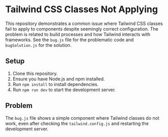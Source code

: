 # Tailwind CSS Classes Not Applying

This repository demonstrates a common issue where Tailwind CSS classes fail to apply to components despite seemingly correct configuration.  The problem is related to build processes and how Tailwind interacts with frameworks.  See the `bug.js` file for the problematic code and `bugSolution.js` for the solution.

## Setup

1. Clone this repository.
2. Ensure you have Node.js and npm installed.
3. Run `npm install` to install dependencies.
4. Run `npm run dev` to start the development server.

## Problem

The `bug.js` file shows a simple component where Tailwind classes do not work, even after checking the `tailwind.config.js` and restarting the development server.